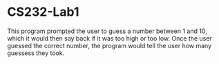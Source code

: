 # CS232-Lab1
This program prompted the user to guess a number between 1 and 10, which it would then say back if it was too high or too low. Once the user guessed the correct number, the program would tell the user how many guessess they took.
